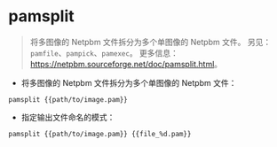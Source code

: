 # pamsplit

> 将多图像的 Netpbm 文件拆分为多个单图像的 Netpbm 文件。
> 另见：`pamfile`、`pampick`、`pamexec`。
> 更多信息：<https://netpbm.sourceforge.net/doc/pamsplit.html>。

- 将多图像的 Netpbm 文件拆分为多个单图像的 Netpbm 文件：

`pamsplit {{path/to/image.pam}}`

- 指定输出文件命名的模式：

`pamsplit {{path/to/image.pam}} {{file_%d.pam}}`